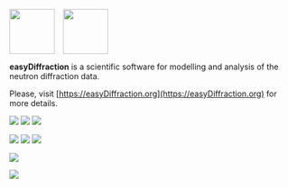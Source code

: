 <img src="https://easydiffraction.github.io/images/easydiffraction-logo.svg" height="80"><img width="15"><img src="https://easydiffraction.github.io/images/easydiffraction-text.svg" height="80">

**easyDiffraction** is a scientific software for modelling and analysis of the neutron diffraction data.

Please, visit [https://easyDiffraction.org](https://easyDiffraction.org) for more details.

[![][25]][20] [![][26]][20] [![][27]][20]

[![][35]][30] [![][45]][40] [![][55]][50]

[![][28]][21]

[![][32]][31]

<!---Travis CI Build Status--->
[20]: https://travis-ci.org/easyDiffraction/easyDiffraction
[21]: https://codecov.io/gh/easyDiffraction/easyDiffraction

[25]: http://badges.herokuapp.com/travis/easydiffraction/easydiffraction?style=flat-square&env=BADGE=win&label=Windows%2010.0&branch=master
[26]: http://badges.herokuapp.com/travis/easydiffraction/easydiffraction?style=flat-square&env=BADGE=osx&label=macOS%2010.13%20(High%20Sierra)&branch=master
[27]: http://badges.herokuapp.com/travis/easydiffraction/easydiffraction?style=flat-square&env=BADGE=linux&label=Ubuntu%20Linux%2016.04%20(Xenial)&branch=master
[28]: https://codecov.io/gh/easyDiffraction/easyDiffraction/branch/master/graph/badge.svg

<!---GitHub Latest Release--->
[30]: https://github.com/easyDiffraction/easyDiffraction/releases/tag/v0.3.7
[35]: https://img.shields.io/badge/Release-v0.3.7_(25_Nov_2019)-informational.svg?style=flat-square

<!---User Manual--->
[40]: https://easydiffraction.github.io/documentation.html
[45]: https://img.shields.io/badge/User_Manual-13_Nov_2019-informational.svg?style=flat-square

<!---License--->
[50]: https://github.com/easyDiffraction/easyDiffraction/blob/master/LICENSE
[55]: https://img.shields.io/badge/License-GNU_GPL_v3.0-informational.svg?style=flat-square

<!---Code coverage--->
[21]: https://codecov.io/gh/easyDiffraction/easyDiffraction
[28]: https://codecov.io/gh/easyDiffraction/easyDiffraction/branch/master/graph/badge.svg

<!---SnapStatus--->
[32]: https://snapcraft.io//easydiffraction/badge.svg
[31]: https://snapcraft.io/easydiffraction